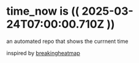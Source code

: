 # time_now is (( 2025-03-24T07:00:00.710Z ))

an automated repo that shows the currnent time

inspired by [breakingheatmap](https://github.com/breakingheatmap/breakingheatmap)